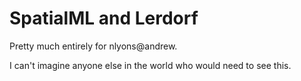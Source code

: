 # SpatialML and Lerdorf
Pretty much entirely for nlyons@andrew.

I can't imagine anyone else in the world who would need to see this.